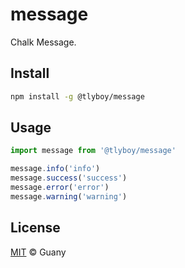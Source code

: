 # message

Chalk Message.

## Install

```bash
npm install -g @tlyboy/message
```

## Usage

```javascript
import message from '@tlyboy/message'
```

```javascript
message.info('info')
message.success('success')
message.error('error')
message.warning('warning')
```

## License

[MIT](https://opensource.org/licenses/MIT) © Guany
